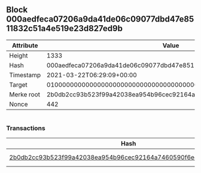## Block 000aedfeca07206a9da41de06c09077dbd47e8511832c51a4e519e23d827ed9b

Attribute | Value
--- | ---
Height | 1333
Hash | 000aedfeca07206a9da41de06c09077dbd47e8511832c51a4e519e23d827ed9b
Timestamp | 2021-03-22T06:29:09+00:00
Target | 0100000000000000000000000000000000000000000000000000000000000000
Merke root | 2b0db2cc93b523f99a42038ea954b96cec92164a7460590f6ec3394937123d2d
Nonce | 442

```

```

### Transactions

Hash | Amount
--- | ---
[2b0db2cc93b523f99a42038ea954b96cec92164a7460590f6ec3394937123d2d](2b0db2cc93b523f99a42038ea954b96cec92164a7460590f6ec3394937123d2d.md) | 10.00000000 SKEPTI 
